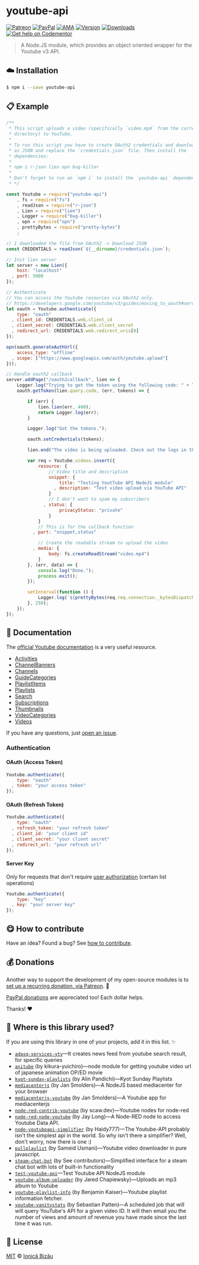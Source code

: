 
# youtube-api

 [![Patreon](https://img.shields.io/badge/Support%20me%20on-Patreon-%23e6461a.svg)][patreon] [![PayPal](https://img.shields.io/badge/%24-paypal-f39c12.svg)][paypal-donations] [![AMA](https://img.shields.io/badge/ask%20me-anything-1abc9c.svg)](https://github.com/IonicaBizau/ama) [![Version](https://img.shields.io/npm/v/youtube-api.svg)](https://www.npmjs.com/package/youtube-api) [![Downloads](https://img.shields.io/npm/dt/youtube-api.svg)](https://www.npmjs.com/package/youtube-api) [![Get help on Codementor](https://cdn.codementor.io/badges/get_help_github.svg)](https://www.codementor.io/johnnyb?utm_source=github&utm_medium=button&utm_term=johnnyb&utm_campaign=github)

> A Node.JS module, which provides an object oriented wrapper for the Youtube v3 API.

## :cloud: Installation

```sh
$ npm i --save youtube-api
```

## :clipboard: Example


```js
/**
 * This script uploads a video (specifically `video.mp4` from the current
 * directory) to YouTube,
 *
 * To run this script you have to create OAuth2 credentials and download them
 * as JSON and replace the `credentials.json` file. Then install the
 * dependencies:
 *
 * npm i r-json lien opn bug-killer
 *
 * Don't forget to run an `npm i` to install the `youtube-api` dependencies.
 * */

const Youtube = require("youtube-api")
    , fs = require("fs")
    , readJson = require("r-json")
    , Lien = require("lien")
    , Logger = require("bug-killer")
    , opn = require("opn")
    , prettyBytes = require("pretty-bytes")
    ;

// I downloaded the file from OAuth2 -> Download JSON
const CREDENTIALS = readJson(`${__dirname}/credentials.json`);

// Init lien server
let server = new Lien({
    host: "localhost"
  , port: 5000
});

// Authenticate
// You can access the Youtube resources via OAuth2 only.
// https://developers.google.com/youtube/v3/guides/moving_to_oauth#service_accounts
let oauth = Youtube.authenticate({
    type: "oauth"
  , client_id: CREDENTIALS.web.client_id
  , client_secret: CREDENTIALS.web.client_secret
  , redirect_url: CREDENTIALS.web.redirect_uris[0]
});

opn(oauth.generateAuthUrl({
    access_type: "offline"
  , scope: ["https://www.googleapis.com/auth/youtube.upload"]
}));

// Handle oauth2 callback
server.addPage("/oauth2callback", lien => {
    Logger.log("Trying to get the token using the following code: " + lien.query.code);
    oauth.getToken(lien.query.code, (err, tokens) => {

        if (err) {
            lien.lien(err, 400);
            return Logger.log(err);
        }

        Logger.log("Got the tokens.");

        oauth.setCredentials(tokens);

        lien.end("The video is being uploaded. Check out the logs in the terminal.");

        var req = Youtube.videos.insert({
            resource: {
                // Video title and description
                snippet: {
                    title: "Testing YoutTube API NodeJS module"
                  , description: "Test video upload via YouTube API"
                }
                // I don't want to spam my subscribers
              , status: {
                    privacyStatus: "private"
                }
            }
            // This is for the callback function
          , part: "snippet,status"

            // Create the readable stream to upload the video
          , media: {
                body: fs.createReadStream("video.mp4")
            }
        }, (err, data) => {
            console.log("Done.");
            process.exit();
        });

        setInterval(function () {
            Logger.log(`${prettyBytes(req.req.connection._bytesDispatched)} bytes uploaded.`);
        }, 250);
    });
});
```

## :memo: Documentation

The [official Youtube documentation](https://developers.google.com/youtube/v3/docs/) is a very useful resource.

 - [Activities](https://developers.google.com/youtube/v3/docs/activities)
 - [ChannelBanners](https://developers.google.com/youtube/v3/docs/channelBanners)
 - [Channels](https://developers.google.com/youtube/v3/docs/channels)
 - [GuideCategories](https://developers.google.com/youtube/v3/docs/guideCategories)
 - [PlaylistItems](https://developers.google.com/youtube/v3/docs/playlistItems)
 - [Playlists](https://developers.google.com/youtube/v3/docs/playlists)
 - [Search](https://developers.google.com/youtube/v3/docs/search)
 - [Subscriptions](https://developers.google.com/youtube/v3/docs/subscriptions)
 - [Thumbnails](https://developers.google.com/youtube/v3/docs/thumbnails)
 - [VideoCategories](https://developers.google.com/youtube/v3/docs/videoCategories)
 - [Videos](https://developers.google.com/youtube/v3/docs/videos)

If you have any questions, just [open an issue](https://github.com/IonicaBizau/youtube-api/issues/new).

### Authentication

#### OAuth (Access Token)

```js
Youtube.authenticate({
    type: "oauth"
  , token: "your access token"
});
```

#### OAuth (Refresh Token)

```js
Youtube.authenticate({
    type: "oauth"
  , refresh_token: "your refresh token"
  , client_id: "your client id"
  , client_secret: "your client secret"
  , redirect_url: "your refresh url"
});
```

#### Server Key

Only for requests that don't require [user authorization](https://developers.google.com/youtube/v3/guides/authentication) (certain list operations)
```js
Youtube.authenticate({
    type: "key"
  , key: "your server key"
});
```

## :yum: How to contribute

Have an idea? Found a bug? See [how to contribute][contributing].


## :moneybag: Donations

Another way to support the development of my open-source modules is
to [set up a recurring donation, via Patreon][patreon]. :rocket:

[PayPal donations][paypal-donations] are appreciated too! Each dollar helps.

Thanks! :heart:

## :dizzy: Where is this library used?

If you are using this library in one of your projects, add it in this list. :sparkles:


 - [`adasq-services-ytv`](https://github.com/adasq/adasq-services-ytv#readme)—It creates news feed from youtube search result, for specific queries
 - [`anitube`](https://github.com/temperman/animeClowler) (by kikura-yuichiro)—node module for getting youtube video url of japanese animation OP/ED movie
 - [`kyot-sunday-playlists`](https://github.com/apandichi/kyot-sunday-playlists) (by Alin Pandichi)—Kyot Sunday Playlists
 - [`mediacenterjs`](http://www.mediacenterjs.com) (by Jan Smolders)—A NodeJS based mediacenter for your browser
 - [`mediacenterjs-youtube`](http://www.mediacenterjs.com) (by Jan Smolders)—A Youtube app for mediacenterjs
 - [`node-red-contrib-youtube`](https://github.com/StefanWerW/node-red-contrib-youtube#readme) (by scaw.dev)—Youtube nodes for node-red
 - [`node-red-node-youtube`](https://github.com/jlong23/node-red-node-youtube#readme) (by Jay Long)—A Node-RED node to access Youtube Data API.
 - [`node-youtubeapi-simplifier`](https://github.com/Haidy777/node-youtubeAPI-simplifier) (by Haidy777)—The Youtube-API probably isn't the simplest api in the world.
 So why isn't there a simplifier? Well, don't worry, now there is one :)
 - [`pullplaylist`](https://github.com/sameid/pullplaylist) (by Sameid Usmani)—Youtube video downloader in pure javascript.
 - [`steam-chat-bot`](https://steam-chat-bot.github.io/node-steam-chat-bot) (by See contributors)—Simplified interface for a steam chat bot with lots of built-in functionality
 - [`test-youtube-api`](https://github.com/IonicaBizau/test-youtube-api)—Test Youtube API NodeJS module
 - [`youtube-album-uploader`](https://github.com/jpchip/youtube-album-uploader) (by Jared Chapiewsky)—Uploads an mp3 album to Youtube
 - [`youtube-playlist-info`](https://github.com/benkaiser/youtube-playlist-info) (by Benjamin Kaiser)—Youtube playlist information fetcher.
 - [`youtube-vanitystats`](https://npmjs.com/package/youtube-vanitystats) (by Sebastian Patten)—A scheduled job that will will query YouTube's API for a given video ID. It will then email you the number of views and amount of revenue you have made since the last time it was run.

## :scroll: License

[MIT][license] © [Ionică Bizău][website]

[patreon]: https://www.patreon.com/ionicabizau
[paypal-donations]: https://www.paypal.com/cgi-bin/webscr?cmd=_s-xclick&hosted_button_id=RVXDDLKKLQRJW
[donate-now]: http://i.imgur.com/6cMbHOC.png

[license]: http://showalicense.com/?fullname=Ionic%C4%83%20Biz%C4%83u%20%3Cbizauionica%40gmail.com%3E%20(http%3A%2F%2Fionicabizau.net)&year=2013#license-mit
[website]: http://ionicabizau.net
[contributing]: /CONTRIBUTING.md
[docs]: /DOCUMENTATION.md
